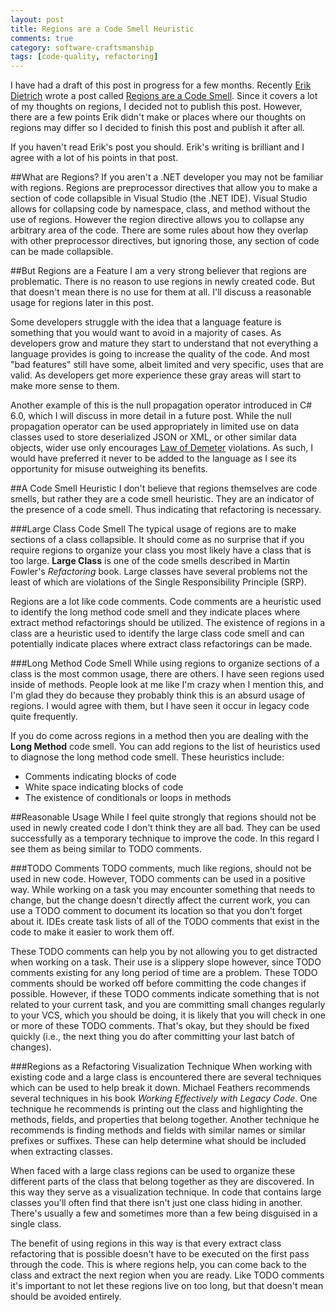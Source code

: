 ```yaml
---
layout: post
title: Regions are a Code Smell Heuristic 
comments: true
category: software-craftsmanship
tags: [code-quality, refactoring]
---
```


I have had a draft of this post in progress for a few months. Recently [Erik Dietrich](http://www.daedtech.com/) wrote a post called [Regions are a Code Smell](http://www.daedtech.com/regions-are-a-code-smell). Since it covers a lot of my thoughts on regions, I decided not to publish this post. However, there are a few points Erik didn't make or places where our thoughts on regions may differ so I decided to finish this post and publish it after all.  

<!--more-->

If you haven't read Erik's post you should. Erik's writing is brilliant and I agree with a lot of his points in that post. 

##What are Regions?
If you aren't a .NET developer you may not be familiar with regions. Regions are preprocessor directives that allow you to make a section of code collapsible in Visual Studio (the .NET IDE).  Visual Studio allows for collapsing code by namespace, class, and method without the use of regions. However the region directive allows you to collapse any arbitrary area of the code. There are some rules about how they overlap with other preprocessor directives, but ignoring those, any section of code can be made collapsible. 

##But Regions are a Feature
I am a very strong believer that regions are problematic. There is no reason to use regions in newly created code. But that doesn't mean there is no use for them at all. I'll discuss a reasonable usage for regions later in this post.  

Some developers struggle with the idea that a language feature is something that you would want to avoid in a majority of cases. As developers grow and mature they start to understand that not everything a language provides is going to increase the quality of the code. And most "bad features" still have some, albeit limited and very specific, uses that are valid. As developers get more experience these gray areas will start to make more sense to them. 

Another example of this is the null propagation operator introduced in C# 6.0, which I will discuss in more detail in a future post.  While the null propagation operator can be used appropriately in limited use on data classes used to store deserialized JSON or XML, or other similar data objects, wider use only encourages [Law of Demeter](http://c2.com/cgi/wiki/LawOfDemeter?LawOfDemeter) violations. As such, I would have preferred it never to be added to the language as I see its opportunity for misuse outweighing its benefits.


##A Code Smell Heuristic
I don't believe that regions themselves are code smells, but rather they are a code smell heuristic. They are an indicator of the presence of a code smell. Thus indicating that refactoring is necessary. 

###Large Class Code Smell
The typical usage of regions are to make sections of a class collapsible. It should come as no surprise that if you require regions to organize your class you most likely have a class that is too large. **Large Class** is one of the code smells described in Martin Fowler's *Refactoring* book. Large classes have several problems not the least of which are violations of the Single Responsibility Principle (SRP). 

Regions are a lot like code comments. Code comments are a heuristic used to identify the long method code smell and they indicate places where extract method refactorings should be utilized. The existence of regions in a class are a heuristic used to identify the large class code smell and can potentially indicate places where extract class refactorings can be made.

###Long Method Code Smell
While using regions to organize sections of a class is the most common usage, there are others. I have seen regions used inside of methods. People look at me like I'm crazy when I mention this, and I'm glad they do because they probably think this is an absurd usage of regions. I would agree with them, but I have seen it occur in legacy code quite frequently. 

If you do come across regions in a method then you are dealing with the **Long Method** code smell. You can add regions to the list of heuristics used to diagnose the long method code smell. These heuristics include: 

* Comments indicating blocks of code
* White space indicating blocks of code
* The existence of conditionals or loops in methods

##Reasonable Usage
While I feel quite strongly that regions should not be used in newly created code I don't think they are all bad. They can be used successfully as a temporary technique to improve the code. In this regard I see them as being similar to TODO comments.

###TODO Comments
TODO comments, much like regions, should not be used in new code. However, TODO comments can be used in a positive way. While working on a task you may encounter something that needs to change, but the change doesn't directly affect the current work, you can use a TODO comment to document its location so that you don't forget about it. IDEs create task lists of all of the TODO comments that exist in the code to make it easier to work them off.

These TODO comments can help you by not allowing you to get distracted when working on a task. Their use is a slippery slope however, since TODO comments existing for any long period of time are a problem. These TODO comments should be worked off before committing the code changes if possible. However, if these TODO comments indicate something that is not related to your current task, and you are committing small changes regularly to your VCS, which you should be doing, it is likely that you will check in one or more of these TODO comments. That's okay, but they should be fixed quickly (i.e., the next thing you do after committing your last batch of changes).

###Regions as a Refactoring Visualization Technique
When working with existing code and a large class is encountered there are several techniques which can be used to help break it down. Michael Feathers recommends several techniques in his book *Working Effectively with Legacy Code*. One technique he recommends is printing out the class and highlighting the methods, fields, and properties that belong together. Another technique he recommends is finding methods and fields with similar names or similar prefixes or suffixes. These can help determine what should be included when extracting classes.

When faced with a large class regions can be used to organize these different parts of the class that belong together as they are discovered. In this way they serve as a visualization technique. In code that contains large classes you'll often find that there isn't just one class hiding in another.  There's usually a few and sometimes more than a few being disguised in a single class. 

The benefit of using regions in this way is that every extract class refactoring that is possible doesn't have to be executed on the first pass through the code. This is where regions help, you can come back to the class and extract the next region when you are ready. Like TODO comments it's important to not let these regions live on too long, but that doesn't mean should be avoided entirely. 

  